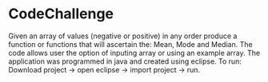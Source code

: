 # CodeChallenge
Given an array of values (negative or positive) in any order produce a function or functions that will ascertain the: Mean, Mode and Median.
The code allows user the option of inputing array or using an example array. 
The application was programmed in java and created using eclipse.
To run: 
Download project -> open eclipse -> import project -> run. 
